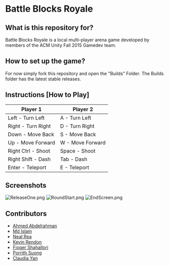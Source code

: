 # Battle Blocks Royale

## What is this repository for?

Battle Blocks Royale is a local multi-player arena game developed by members of the ACM Unity Fall 2015 Gamedev team.

## How to set up the game?
For now simply fork this repository and open the "Builds" Folder. The Builds folder has the latest stable releases.

## Instructions [How to Play]

Player 1            | Player 2
------------------- | -------------
Left - Turn Left    | A - Turn Left
Right - Turn Right  | D - Turn Right
Down - Move Back    | S - Move Back
Up - Move Forward   | W - Move Forward
Right Ctrl - Shoot  | Space - Shoot
Right Shift - Dash  | Tab - Dash
Enter - Teleport    | E - Teleport

## Screenshots

![ReleaseOne.png](https://bitbucket.org/repo/aaBEjr/images/2406421230-ReleaseOne.png)
![RoundStart.png](https://bitbucket.org/repo/aaBEjr/images/798992602-RoundStart.png)
![EndScreen.png](https://bitbucket.org/repo/aaBEjr/images/3295761540-EndScreen.png)

## Contributors
* [Ahmed Abdelrahman](https://bitbucket.org/ahmed_a/)
* [Md Islam](https://bitbucket.org/mdislamwork/)
* [Neal Rea](https://bitbucket.org/nealrea/)
* [Kevin Rendon](https://bitbucket.org/krendon27/)
* [Fioger Shahallori](https://bitbucket.org/Fioger/)
* [Porrith Suong](https://bitbucket.org/psuong01/)
* [Claudia Yan](https://bitbucket.org/s1cyan/)